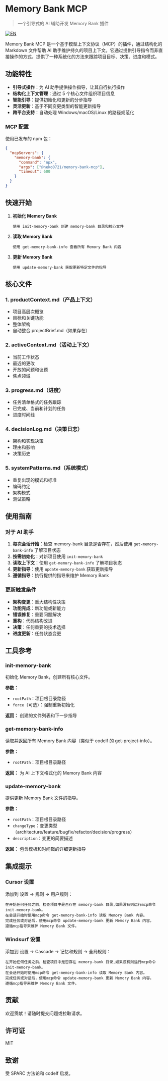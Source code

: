 # Memory Bank MCP

> 一个引导式的 AI 辅助开发 Memory Bank 插件

[![EN](https://img.shields.io/badge/Language-English-blue.svg)](./README.md)

Memory Bank MCP 是一个基于模型上下文协议（MCP）的插件，通过结构化的 Markdown 文件帮助 AI 助手维护持久的项目上下文。它通过提供引导指令而非直接操作的方式，提供了一种系统化的方法来跟踪项目目标、决策、进度和模式。

## 功能特性

- **引导式操作**：为 AI 助手提供操作指导，让其自行执行操作
- **结构化上下文管理**：通过 5 个核心文件组织项目信息
- **智能引导**：提供初始化和更新的分步指导
- **灵活更新**：基于不同变更类型的智能更新指导
- **跨平台支持**：自动处理 Windows/macOS/Linux 的路径规范化

### MCP 配置

使用已发布的 npm 包：

```json
{
  "mcpServers": {
    "memory-bank": {
      "command": "npx",
      "args": ["@neko0721/memory-bank-mcp"],
      "timeout": 600
    }
  }
}
```

## 快速开始

1. **初始化 Memory Bank**

   ```
   使用 init-memory-bank 创建 memory-bank 目录和核心文件
   ```

2. **读取 Memory Bank**

   ```
   使用 get-memory-bank-info 查看所有 Memory Bank 内容
   ```

3. **更新 Memory Bank**
   ```
   使用 update-memory-bank 获取更新特定文件的指导
   ```

## 核心文件

### 1. productContext.md（产品上下文）

- 项目高层次概览
- 目标和关键功能
- 整体架构
- 自动整合 projectBrief.md（如果存在）

### 2. activeContext.md（活动上下文）

- 当前工作状态
- 最近的更改
- 开放的问题和议题
- 焦点领域

### 3. progress.md（进度）

- 任务清单格式的任务跟踪
- 已完成、当前和计划的任务
- 进度时间线

### 4. decisionLog.md（决策日志）

- 架构和实现决策
- 理由和影响
- 决策历史

### 5. systemPatterns.md（系统模式）

- 重复出现的模式和标准
- 编码约定
- 架构模式
- 测试策略

## 使用指南

### 对于 AI 助手

1. **每次会话开始**：检查 memory-bank 目录是否存在，然后使用 `get-memory-bank-info` 了解项目状态
2. **按需初始化**：对新项目使用 `init-memory-bank`
3. **读取上下文**：使用 `get-memory-bank-info` 了解项目状态
4. **更新指导**：使用 `update-memory-bank` 获取更新指导
5. **遵循指导**：执行提供的指导来维护 Memory Bank

### 更新触发条件

- **架构变更**：重大结构性决策
- **功能完成**：新功能或新能力
- **错误修复**：重要问题解决
- **重构**：代码结构改进
- **决策**：任何重要的技术选择
- **进度更新**：任务状态变更

## 工具参考

### init-memory-bank

初始化 Memory Bank，创建所有核心文件。

**参数：**

- `rootPath`：项目根目录路径
- `force`（可选）：强制重新初始化

**返回：** 创建的文件列表和下一步指导

### get-memory-bank-info

读取并返回所有 Memory Bank 内容（类似于 codelf 的 get-project-info）。

**参数：**

- `rootPath`：项目根目录路径

**返回：** 为 AI 上下文格式化的 Memory Bank 内容

### update-memory-bank

提供更新 Memory Bank 文件的指导。

**参数：**

- `rootPath`：项目根目录路径
- `changeType`：变更类型（architecture/feature/bugfix/refactor/decision/progress）
- `description`：变更的简要描述

**返回：** 包含模板和时间戳的详细更新指导

## 集成提示

### Cursor 设置

添加到 设置 → 规则 → 用户规则：

```
在开始任何任务之前，检查项目中是否存在 memory-bank 目录,如果没有则运行mcp命令init-memory-bank。
在会话开始时使用mcp命令 get-memory-bank-info 读取 Memory Bank 内容。
完成任务或对话后，使用mcp命令 update-memory-bank 更新 Memory Bank 内容。
遵循mcp指导来维护 Memory Bank 文件。
```

### Windsurf 设置

添加到 设置 → Cascade → 记忆和规则 → 全局规则：

```
在开始任何任务之前，检查项目中是否存在 memory-bank 目录,如果没有则运行mcp命令init-memory-bank。
在会话开始时使用mcp命令 get-memory-bank-info 读取 Memory Bank 内容。
完成任务或对话后，使用mcp命令 update-memory-bank 更新 Memory Bank 内容。
遵循mcp指导来维护 Memory Bank 文件。
```

## 贡献

欢迎贡献！请随时提交问题或拉取请求。

## 许可证

MIT

## 致谢

受 SPARC 方法论和 codelf 启发。
